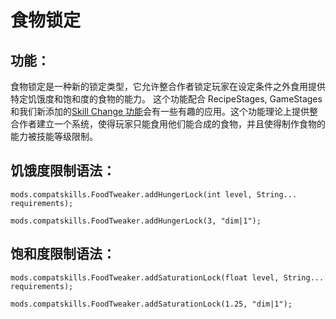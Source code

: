 # 食物锁定

## 功能：

食物锁定是一种新的锁定类型，它允许整合作者锁定玩家在设定条件之外食用提供特定饥饿度和饱和度的食物的能力。 这个功能配合 RecipeStages, GameStages 和我们新添加的[Skill Change 功能](/Mods/CompatSkills/Supports/Reskillable/Skill_Change_Tweaker/)会有一些有趣的应用。这个功能理论上提供整合作者建立一个系统，使得玩家只能食用他们能合成的食物，并且使得制作食物的能力被技能等级限制。

## 饥饿度限制语法：

    mods.compatskills.FoodTweaker.addHungerLock(int level, String... requirements);
    
    mods.compatskills.FoodTweaker.addHungerLock(3, "dim|1");
    

## 饱和度限制语法：

    mods.compatskills.FoodTweaker.addSaturationLock(float level, String... requirements);
    
    mods.compatskills.FoodTweaker.addSaturationLock(1.25, "dim|1");